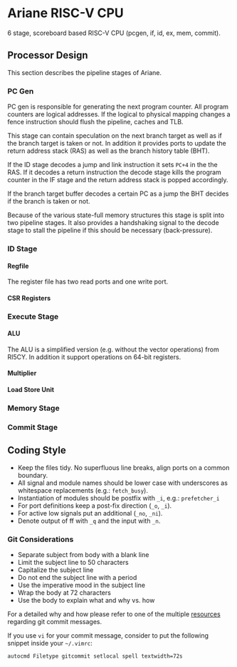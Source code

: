# Ariane RISC-V CPU

6 stage, scoreboard based RISC-V CPU (pcgen, if, id, ex, mem, commit).

## Processor Design

This section describes the pipeline stages of Ariane.

### PC Gen

PC gen is responsible for generating the next program counter. All program counters are logical addresses. If the logical to physical mapping changes a fence instruction should flush the pipeline, caches and TLB.

This stage can contain speculation on the next branch target as well as if the branch target is taken or not. In addition it provides ports to update the return address stack (RAS) as well as the branch history table (BHT).

If the ID stage decodes a jump and link instruction it sets `PC+4` in the the RAS. If it decodes a return instruction the decode stage kills the program counter in the IF stage and the return address stack is popped accordingly.

If the branch target buffer decodes a certain PC as a jump the BHT decides if the branch is taken or not.

Because of the various state-full memory structures this stage is split into two pipeline stages. It also provides a handshaking signal to the decode stage to stall the pipeline if this should be necessary (back-pressure).

### ID Stage

#### Regfile

The register file has two read ports and one write port.

#### CSR Registers

### Execute Stage

#### ALU

The ALU is a simplified version (e.g. without the vector operations) from RI5CY. In addition it support operations on 64-bit registers.

#### Multiplier

#### Load Store Unit

### Memory Stage

### Commit Stage

## Coding Style

- Keep the files tidy. No superfluous line breaks, align ports on a common boundary.
- All signal and module names should be lower case with underscores as whitespace replacements (e.g.: `fetch_busy`).
- Instantiation of modules should be postfix with `_i`, e.g.: `prefetcher_i`
- For port definitions keep a post-fix direction (`_o`, `_i`).
- For active low signals put an additional (`_no`, `_ni`).
- Denote output of ff with `_q` and the input with `_n`.

### Git Considerations

- Separate subject from body with a blank line
- Limit the subject line to 50 characters
- Capitalize the subject line
- Do not end the subject line with a period
- Use the imperative mood in the subject line
- Wrap the body at 72 characters
- Use the body to explain what and why vs. how

For a detailed why and how please refer to one of the multiple [resources](https://chris.beams.io/posts/git-commit/) regarding git commit messages.

If you use `vi` for your commit message, consider to put the following snippet inside your `~/.vimrc`:
```
autocmd Filetype gitcommit setlocal spell textwidth=72s
```